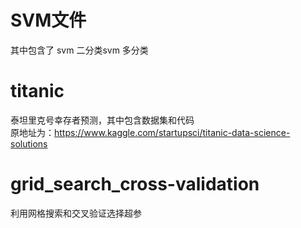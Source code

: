 # SVM文件
其中包含了 svm 二分类svm 多分类  
# titanic
泰坦里克号幸存者预测，其中包含数据集和代码  
原地址为：https://www.kaggle.com/startupsci/titanic-data-science-solutions  
# grid_search_cross-validation
利用网格搜索和交叉验证选择超参  
